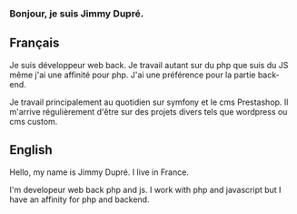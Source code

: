 ### Bonjour, je suis Jimmy Dupré. 

## Français
Je suis développeur web back.
Je travail autant sur du php que suis du JS même j'ai une affinité pour php. 
J'ai une préférence pour la partie back-end.

Je travail principalement au quotidien sur symfony et le cms Prestashop. 
Il m'arrive régulièrement d'être sur des projets divers tels que wordpress ou cms custom. 

## English
Hello, my name is Jimmy Dupré. 
I live in France. 

I'm developeur web back php and js. 
I work with php and javascript but I have an affinity for php and backend.
